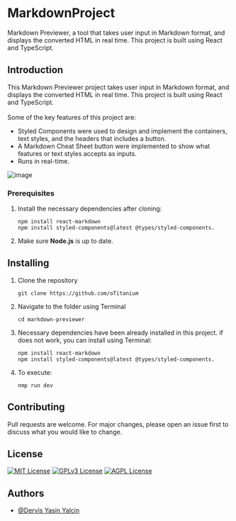 # MarkdownProject

Markdown Previewer, a tool that takes user input in
Markdown format, and displays the converted HTML in real time. This project is built using
React and TypeScript.

## Introduction
This Markdown Previewer project takes user input in Markdown format, and displays the converted HTML in real time. This project is built using React and TypeScript.<br> <br>
Some of the key features of this project are: <br>
  * Styled Components were used to design and implement the containers, text styles, and the headers that includes a button.
  * A Markdown Cheat Sheet button were implemented to show what features or text styles accepts as inputs.
  * Runs in real-time.

![image](https://github.com/oTitanium/MarkdownProject/assets/65146925/a94aec92-dcf6-4b3b-b10e-73327df176d5)


### Prerequisites

1. Install the necessary dependencies after cloning:
   ```
   npm install react-markdown
   npm install styled-components@latest @types/styled-components.
   ```
2. Make sure <b> Node.js</b> is up to date.


## Installing

1. Clone the repository
   ```
   git clone https://github.com/oTitanium
   ```
2. Navigate to the folder using Terminal
   ```
   cd markdown-previewer
   ```
3. Necessary dependencies have been already installed in this project. if does not work, you can install using Terminal:
   ```
   npm install react-markdown
   npm install styled-components@latest @types/styled-components.
   ```
4. To execute:
   ```
   nmp run dev
   ```

## Contributing

Pull requests are welcome. For major changes, please open an issue first to discuss what you would like to change.

## License

[![MIT License](https://img.shields.io/badge/License-MIT-green.svg)](https://choosealicense.com/licenses/mit/)
[![GPLv3 License](https://img.shields.io/badge/License-GPL%20v3-yellow.svg)](https://opensource.org/licenses/)
[![AGPL License](https://img.shields.io/badge/license-AGPL-blue.svg)](http://www.gnu.org/licenses/agpl-3.0)

## Authors
- [@Dervis Yasin Yalcin](https://www.github.com/oTitanium)
